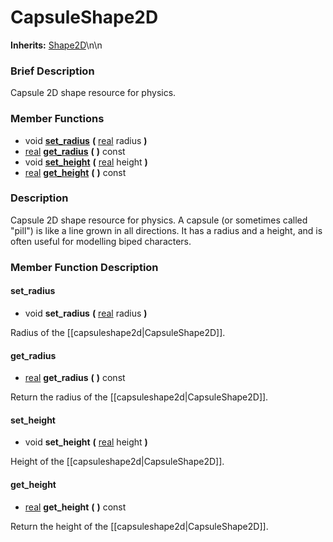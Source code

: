 #  CapsuleShape2D  
**Inherits:** [Shape2D](class_shape2d)\\n\\n
###  Brief Description  
Capsule 2D shape resource for physics.

###  Member Functions 
  * void  **[set_radius](#set_radius)**  **(** [real](class_real) radius  **)**
  * [real](class_real)  **[get_radius](#get_radius)**  **(** **)** const
  * void  **[set_height](#set_height)**  **(** [real](class_real) height  **)**
  * [real](class_real)  **[get_height](#get_height)**  **(** **)** const

###  Description  
Capsule 2D shape resource for physics. A capsule (or sometimes called "pill") is like a line grown in all directions. It has a radius and a height, and is often useful for modelling biped characters.

###  Member Function Description  

#### <a name="set_radius">set_radius</a>
  * void  **set_radius**  **(** [real](class_real) radius  **)**

Radius of the [[capsuleshape2d|CapsuleShape2D]].

#### <a name="get_radius">get_radius</a>
  * [real](class_real)  **get_radius**  **(** **)** const

Return the radius of the [[capsuleshape2d|CapsuleShape2D]].

#### <a name="set_height">set_height</a>
  * void  **set_height**  **(** [real](class_real) height  **)**

Height of the [[capsuleshape2d|CapsuleShape2D]].

#### <a name="get_height">get_height</a>
  * [real](class_real)  **get_height**  **(** **)** const

Return the height of the [[capsuleshape2d|CapsuleShape2D]].
